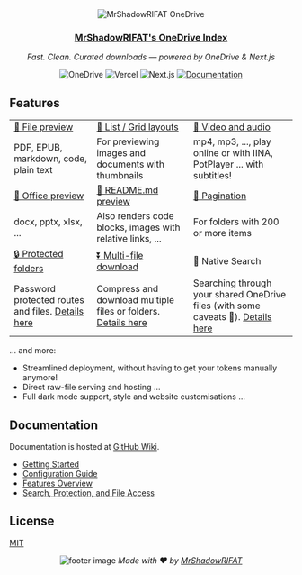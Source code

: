<div align="center">
  <img src="./public/banner.jpg" alt="MrShadowRIFAT OneDrive" />
  <h3><a href="https://onedrive.rifat.website">MrShadowRIFAT's OneDrive Index</a></h3>
  <p><em>Fast. Clean. Curated downloads — powered by OneDrive & Next.js</em></p>

  <img src="https://img.shields.io/badge/OneDrive-2C68C3?style=flat&logo=microsoft-onedrive&logoColor=white" alt="OneDrive" />
  <img src="https://img.shields.io/badge/Vercel-000000?style=flat&logo=vercel&logoColor=white" alt="Vercel" />
  <img src="https://img.shields.io/badge/Next.js-black?style=flat&logo=next.js&logoColor=white" alt="Next.js" />
  <a href="https://github.com/MrShadowRIFAT/onedrive-index/wiki">
    <img src="https://img.shields.io/badge/Documentation-blue?style=flat" alt="Documentation" />
  </a>
</div>

## Features

<table>
  <tbody>
    <tr>
      <td>
        <a
          href="https://onedrive.rifat.website/Demo/%F0%9F%93%84Documents"
          >👀 File preview</a
        >
      </td>
      <td>
        <a
          href="https://onedrive.rifat.website/Demo/%F0%9F%96%BC%EF%B8%8FPictures"
          >💠  List / Grid layouts</a
        >
      </td>
      <td>
        <a
          href="https://onedrive.rifat.website/Demo/%F0%9F%98%8EAnother%20Private%20Folder%20Password%20123"
          >🎥 Video and audio</a
        >
      </td>
    </tr>
    <tr>
      <td>PDF, EPUB, markdown, code, plain text</td>
      <td>For previewing images and documents with thumbnails</td>
      <td>mp4, mp3, ..., play online or with IINA, PotPlayer ... with subtitles!</td>
    </tr>
    <tr>
      <td>
        <a href="https://onedrive.rifat.website/Demo/%F0%9F%93%84Documents">📄 Office preview</a>
      </td>
      <td><a href="https://onedrive.rifat.website/Demo/%F0%9F%93%84Documents">📝 README.md preview</a></td>
      <td><a href="https://onedrive.rifat.website/Demo/%F0%9F%96%BC%EF%B8%8FPictures">📑 Pagination</a></td>
    </tr>
    <tr>
      <td>docx, pptx, xlsx, ...</td>
      <td>Also renders code blocks, images with relative links, ...</td>
      <td>For folders with 200 or more items</td>
    </tr>
    <tr>
      <td><a href="https://onedrive.rifat.website/Demo/%F0%9F%98%8EAnother%20Private%20Folder%20Password%20123">🔒 Protected folders</a></td>
      <td><a href="https://onedrive.rifat.website/Demo">⏬ Multi-file download</a></td>
      <td>🔎 Native Search</td>
    </tr>
    <tr>
      <td>Password protected routes and files. <a href="https://ovi.swo.moe/docs/features/protected-folders">Details here</a></td>
      <td>
        Compress and download multiple files or folders.
        <a href="https://ovi.swo.moe/docs/features/multi-file-folder-download">Details here</a>
      </td>
      <td>
        Searching through your shared OneDrive files (with some caveats 🥺).
        <a href="https://ovi.swo.moe/docs/features/search-for-files-and-folders">Details here</a>
      </td>
    </tr>
  </tbody>
</table>

... and more:

- Streamlined deployment, without having to get your tokens manually anymore!
- Direct raw-file serving and hosting ...
- Full dark mode support, style and website customisations ...

## Documentation

Documentation is hosted at [GitHub Wiki](https://github.com/MrShadowRIFAT/onedrive-index/wiki).

- [Getting Started](https://github.com/MrShadowRIFAT/onedrive-index/wiki/Getting-Started)
- [Configuration Guide](https://github.com/MrShadowRIFAT/onedrive-index/wiki/Configuration)
- [Features Overview](https://github.com/MrShadowRIFAT/onedrive-index/wiki/Features)
- [Search, Protection, and File Access](https://github.com/MrShadowRIFAT/onedrive-index/wiki)

## License

[MIT](LICENSE)

<div align="center">
  <img src="./public/footer.png" alt="footer image" />
  <em>Made with ❤️ by <a href="https://rifat.website">MrShadowRIFAT</a></em>
</div>

